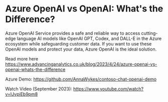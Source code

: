 # Azure OpenAI vs OpenAI: What's the Difference?
Azure OpenAI Service provides a safe and reliable way to access cutting-edge language AI models like OpenAI GPT, Codex, and DALL-E in the Azure ecosystem while safeguarding customer data. If you want to use these OpenAI models and protect your data, Azure OpenAI is the ideal solution. 

Read more here https://www.advancinganalytics.co.uk/blog/2023/4/24/azure-openai-vs-openai-whats-the-difference

Azure Demo: https://github.com/AnnaWykes/contoso-chat-openai-demo

Watch Video (September 2023): https://www.youtube.com/watch?v=IJvpiEb9pm8

